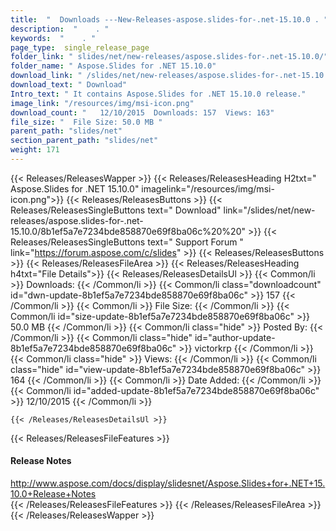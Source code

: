 ```yaml
---
title:  "  Downloads ---New-Releases-aspose.slides-for-.net-15.10.0 . " 
description:  "    . " 
keywords:  "    . " 
page_type:  single_release_page
folder_link: " slides/net/new-releases/aspose.slides-for-.net-15.10.0/"
folder_name: " Aspose.Slides for .NET 15.10.0"
download_link: " /slides/net/new-releases/aspose.slides-for-.net-15.10.0/8b1ef5a7e7234bde858870e69f8ba06c"
download_text: " Download"
Intro_text: " It contains Aspose.Slides for .NET 15.10.0 release."
image_link: "/resources/img/msi-icon.png"
download_count: "   12/10/2015  Downloads: 157  Views: 163"
file_size: "  File Size: 50.0 MB "
parent_path: "slides/net"
section_parent_path: "slides/net"
weight: 171 
---
```


{{< Releases/ReleasesWapper >}}
  {{< Releases/ReleasesHeading H2txt=" Aspose.Slides for .NET 15.10.0" imagelink="/resources/img/msi-icon.png">}}
  {{< Releases/ReleasesButtons >}}
    {{< Releases/ReleasesSingleButtons text=" Download" link="/slides/net/new-releases/aspose.slides-for-.net-15.10.0/8b1ef5a7e7234bde858870e69f8ba06c%20%20" >}}
    {{< Releases/ReleasesSingleButtons text=" Support Forum " link="https://forum.aspose.com/c/slides" >}}
  {{< Releases/ReleasesButtons >}}
  {{< Releases/ReleasesFileArea >}}
    {{< Releases/ReleasesHeading h4txt="File Details">}}
    {{< Releases/ReleasesDetailsUl >}}
            {{< Common/li  >}} Downloads: {{< /Common/li >}} 
      {{< Common/li class="downloadcount" id="dwn-update-8b1ef5a7e7234bde858870e69f8ba06c" >}} 157 {{< /Common/li >}} 
      {{< Common/li  >}} File Size: {{< /Common/li >}} 
      {{< Common/li id="size-update-8b1ef5a7e7234bde858870e69f8ba06c" >}} 50.0 MB {{< /Common/li >}} 
      {{< Common/li  class="hide" >}} Posted By: {{< /Common/li >}} 
      {{< Common/li class="hide" id="author-update-8b1ef5a7e7234bde858870e69f8ba06c" >}} victorkrp {{< /Common/li >}} 
      {{< Common/li class="hide"  >}} Views: {{< /Common/li >}} 
      {{< Common/li class="hide" id="view-update-8b1ef5a7e7234bde858870e69f8ba06c" >}} 164 {{< /Common/li >}} 
      {{< Common/li  >}} Date Added: {{< /Common/li >}} 
      {{< Common/li id="added-update-8b1ef5a7e7234bde858870e69f8ba06c" >}} 12/10/2015 {{< /Common/li >}} 

    {{< /Releases/ReleasesDetailsUl >}}

  {{< Releases/ReleasesFileFeatures >}}
      <h4>Release Notes</h4><div><a href="http://www.aspose.com/docs/display/slidesnet/Aspose.Slides+for+.NET+15.10.0+Release+Notes">http://www.aspose.com/docs/display/slidesnet/Aspose.Slides+for+.NET+15.10.0+Release+Notes</a></div>
  {{< /Releases/ReleasesFileFeatures >}}
 {{< /Releases/ReleasesFileArea >}}
{{< /Releases/ReleasesWapper >}}


